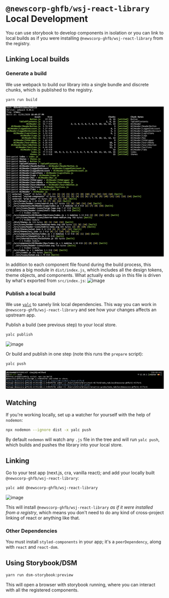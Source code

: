 # `@newscorp-ghfb/wsj-react-library` Local Development

You can use storybook to develop components in isolation or you can link to local builds as if you were installing `@newscorp-ghfb/wsj-react-library` from the registry.

## Linking Local builds

### Generate a build

We use webpack to build our library into a single bundle and discrete chunks, which is published to the registry.

```bash
yarn run build
```

![image](./assets/build.png)

In addition to each component file found during the build process, this creates a big module in `dist/index.js`, which includes all the design tokens, theme objects, and components. What actually ends up in this file is driven by what's exported from `src/index.js`:
![image](https://user-images.githubusercontent.com/2090382/92021413-b7b7b980-ed27-11ea-8dda-0685a5d37175.png)

### Publish a local build

We use [`yalc`](https://github.com/whitecolor/yalc) to sanely link local dependencies. This way you can work in `@newscorp-ghfb/wsj-react-library` and see how your changes affects an upstream app.

Publish a build (see previous step) to your local store.

```bash
yalc publish
```

![image](https://user-images.githubusercontent.com/2090382/92021580-fe0d1880-ed27-11ea-893a-fa8a6671cb74.png)

Or build and publish in one step (note this runs the `prepare` script):

```sh
yalc push
```

![image](./assets/yalc.png)

## Watching

If you're working locally, set up a watcher for yourself with the help of `nodemon`:

```sh
npx nodemon --ignore dist -x yalc push
```

By default `nodemon` will watch any `.js` file in the tree and will run `yalc push`, which builds and pushes the library into your local store.

## Linking

Go to your test app (next.js, cra, vanilla react); and add your locally built `@newscorp-ghfb/wsj-react-library`:

```bash
yalc add @newscorp-ghfb/wsj-react-library
```

![image](https://user-images.githubusercontent.com/2090382/92021694-2563e580-ed28-11ea-910a-0adf7fe1d150.png)

This will install `@newscorp-ghfb/wsj-react-library` _as if it were installed from a registry_, which means you don't need to do any kind of cross-project linking of react or anything like that.

### Other Dependencies

You must install `styled-components` in your app; it's a `peerDependency`, along with `react` and `react-dom`.

## Using Storybook/DSM

```bash
yarn run dsm-storybook:preview
```

This will open a browser with storybook running, where you can interact with all the registered components.
